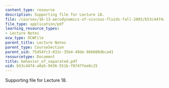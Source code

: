 ```yaml
---
content_type: resource
description: Supporting file for Lecture 18.
file: /courses/16-13-aerodynamics-of-viscous-fluids-fall-2003/b53c4474a0a59436551bf8f47fee6c25_behavior_of_separated.pdf
file_type: application/pdf
learning_resource_types:
- Lecture Notes
ocw_type: OCWFile
parent_title: Lecture Notes
parent_type: CourseSection
parent_uid: 75d54fc3-032c-35b4-49de-966608dbca41
resourcetype: Document
title: behavior_of_separated.pdf
uid: b53c4474-a0a5-9436-551b-f8f47fee6c25
---
```

Supporting file for Lecture 18.

